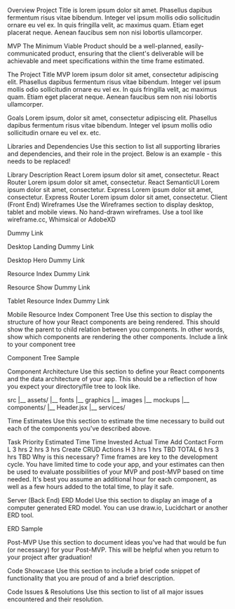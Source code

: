 Overview
Project Title is lorem ipsum dolor sit amet. Phasellus dapibus fermentum risus vitae bibendum. Integer vel ipsum mollis odio sollicitudin ornare eu vel ex. In quis fringilla velit, ac maximus quam. Etiam eget placerat neque. Aenean faucibus sem non nisi lobortis ullamcorper.


MVP
The Minimum Viable Product should be a well-planned, easily-communicated product, ensuring that the client's deliverable will be achievable and meet specifications within the time frame estimated.

The Project Title MVP lorem ipsum dolor sit amet, consectetur adipiscing elit. Phasellus dapibus fermentum risus vitae bibendum. Integer vel ipsum mollis odio sollicitudin ornare eu vel ex. In quis fringilla velit, ac maximus quam. Etiam eget placerat neque. Aenean faucibus sem non nisi lobortis ullamcorper.


Goals
Lorem ipsum, dolor sit amet,
consectetur adipiscing elit.
Phasellus dapibus fermentum risus vitae bibendum.
Integer vel ipsum mollis odio sollicitudin ornare eu vel ex.
etc.

Libraries and Dependencies
Use this section to list all supporting libraries and dependencies, and their role in the project. Below is an example - this needs to be replaced!

Library	Description
React	Lorem ipsum dolor sit amet, consectetur.
React Router	Lorem ipsum dolor sit amet, consectetur.
React SemanticUI	Lorem ipsum dolor sit amet, consectetur.
Express	Lorem ipsum dolor sit amet, consectetur.
Express Router	Lorem ipsum dolor sit amet, consectetur.
Client (Front End)
Wireframes
Use the Wireframes section to display desktop, tablet and mobile views. No hand-drawn wireframes. Use a tool like wireframe.cc, Whimsical or AdobeXD

Dummy Link

Desktop Landing
Dummy Link

Desktop Hero
Dummy Link

Resource Index
Dummy Link

Resource Show
Dummy Link

Tablet Resource Index
Dummy Link

Mobile Resource Index
Component Tree
Use this section to display the structure of how your React components are being rendered. This should show the parent to child relation between you components. In other words, show which components are rendering the other components. Include a link to your component tree

Component Tree Sample

Component Architecture
Use this section to define your React components and the data architecture of your app. This should be a reflection of how you expect your directory/file tree to look like.


src
|__ assets/
      |__ fonts
      |__ graphics
      |__ images
      |__ mockups
|__ components/
      |__ Header.jsx
|__ services/

Time Estimates
Use this section to estimate the time necessary to build out each of the components you've described above.

Task	Priority	Estimated Time	Time Invested	Actual Time
Add Contact Form	L	3 hrs	2 hrs	3 hrs
Create CRUD Actions	H	3 hrs	1 hrs	TBD
TOTAL		6 hrs	3 hrs	TBD
Why is this necessary? Time frames are key to the development cycle. You have limited time to code your app, and your estimates can then be used to evaluate possibilities of your MVP and post-MVP based on time needed. It's best you assume an additional hour for each component, as well as a few hours added to the total time, to play it safe.


Server (Back End)
ERD Model
Use this section to display an image of a computer generated ERD model. You can use draw.io, Lucidchart or another ERD tool.

ERD Sample

Post-MVP
Use this section to document ideas you've had that would be fun (or necessary) for your Post-MVP. This will be helpful when you return to your project after graduation!

Code Showcase
Use this section to include a brief code snippet of functionality that you are proud of and a brief description.

Code Issues & Resolutions
Use this section to list of all major issues encountered and their resolution.
